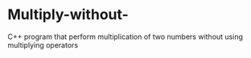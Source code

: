 # Multiply-without-
C++ program that perform multiplication of two numbers without using multiplying operators
